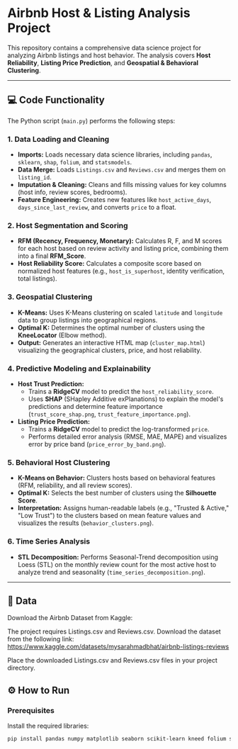 # Airbnb Host & Listing Analysis Project

This repository contains a comprehensive data science project for analyzing Airbnb listings and host behavior. The analysis covers **Host Reliability**, **Listing Price Prediction**, and **Geospatial & Behavioral Clustering**.

---

## 💻 Code Functionality

The Python script (`main.py`) performs the following steps:

### 1. Data Loading and Cleaning

* **Imports:** Loads necessary data science libraries, including `pandas`, `sklearn`, `shap`, `folium`, and `statsmodels`.
* **Data Merge:** Loads `Listings.csv` and `Reviews.csv` and merges them on `listing_id`.
* **Imputation & Cleaning:** Cleans and fills missing values for key columns (host info, review scores, bedrooms).
* **Feature Engineering:** Creates new features like `host_active_days`, `days_since_last_review`, and converts `price` to a float.

### 2. Host Segmentation and Scoring

* **RFM (Recency, Frequency, Monetary):** Calculates R, F, and M scores for each host based on review activity and listing price, combining them into a final **RFM\_Score**.
* **Host Reliability Score:** Calculates a composite score based on normalized host features (e.g., `host_is_superhost`, identity verification, total listings).

### 3. Geospatial Clustering

* **K-Means:** Uses K-Means clustering on scaled `latitude` and `longitude` data to group listings into geographical regions.
* **Optimal K:** Determines the optimal number of clusters using the **KneeLocator** (Elbow method).
* **Output:** Generates an interactive HTML map (`cluster_map.html`) visualizing the geographical clusters, price, and host reliability.

### 4. Predictive Modeling and Explainability

* **Host Trust Prediction:**
    * Trains a **RidgeCV** model to predict the `host_reliability_score`.
    * Uses **SHAP** (SHapley Additive exPlanations) to explain the model's predictions and determine feature importance (`trust_score_shap.png`, `trust_feature_importance.png`).
* **Listing Price Prediction:**
    * Trains a **RidgeCV** model to predict the log-transformed `price`.
    * Performs detailed error analysis (RMSE, MAE, MAPE) and visualizes error by price band (`price_error_by_band.png`).

### 5. Behavioral Host Clustering

* **K-Means on Behavior:** Clusters hosts based on behavioral features (RFM, reliability, and all review scores).
* **Optimal K:** Selects the best number of clusters using the **Silhouette Score**.
* **Interpretation:** Assigns human-readable labels (e.g., "Trusted & Active," "Low Trust") to the clusters based on mean feature values and visualizes the results (`behavior_clusters.png`).

### 6. Time Series Analysis

* **STL Decomposition:** Performs Seasonal-Trend decomposition using Loess (STL) on the monthly review count for the most active host to analyze trend and seasonality (`time_series_decomposition.png`).

---

## 💾 Data
Download the Airbnb Dataset from Kaggle:

The project requires Listings.csv and Reviews.csv. Download the dataset from the following link:
https://www.kaggle.com/datasets/mysarahmadbhat/airbnb-listings-reviews

Place the downloaded Listings.csv and Reviews.csv files in your project directory.

## ⚙️ How to Run

### Prerequisites
Install the required libraries:

```bash
pip install pandas numpy matplotlib seaborn scikit-learn kneed folium shap statsmodels
